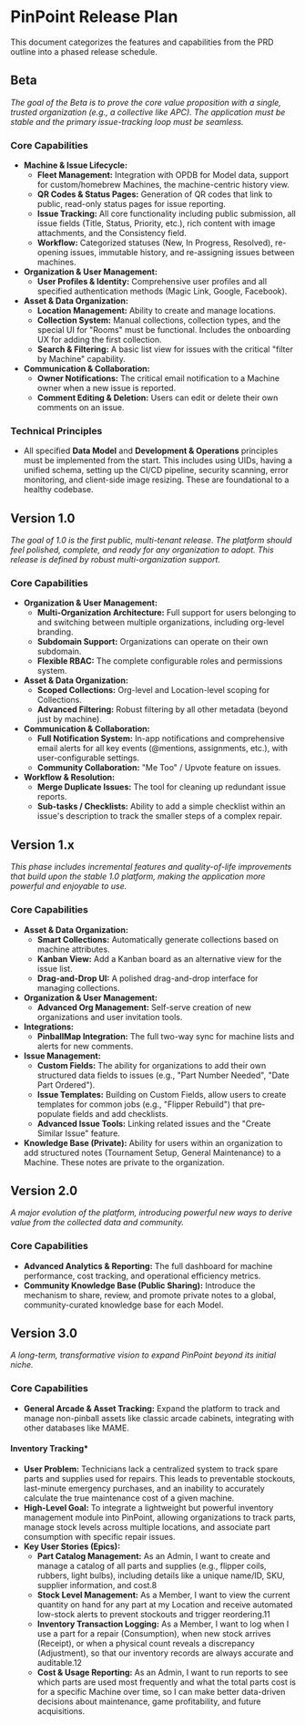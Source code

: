 # **PinPoint Release Plan**

This document categorizes the features and capabilities from the PRD outline into a phased release schedule.

## **Beta**

_The goal of the Beta is to prove the core value proposition with a single, trusted organization (e.g., a collective like APC). The application must be stable and the primary issue-tracking loop must be seamless._

### **Core Capabilities**

- **Machine & Issue Lifecycle:**
  - **Fleet Management:** Integration with OPDB for Model data, support for custom/homebrew Machines, the machine-centric history view.
  - **QR Codes & Status Pages:** Generation of QR codes that link to public, read-only status pages for issue reporting.
  - **Issue Tracking:** All core functionality including public submission, all issue fields (Title, Status, Priority, etc.), rich content with image attachments, and the Consistency field.
  - **Workflow:** Categorized statuses (New, In Progress, Resolved), re-opening issues, immutable history, and re-assigning issues between machines.
- **Organization & User Management:**
  - **User Profiles & Identity:** Comprehensive user profiles and all specified authentication methods (Magic Link, Google, Facebook).
- **Asset & Data Organization:**
  - **Location Management:** Ability to create and manage locations.
  - **Collection System:** Manual collections, collection types, and the special UI for "Rooms" must be functional. Includes the onboarding UX for adding the first collection.
  - **Search & Filtering:** A basic list view for issues with the critical "filter by Machine" capability.
- **Communication & Collaboration:**
  - **Owner Notifications:** The critical email notification to a Machine owner when a new issue is reported.
  - **Comment Editing & Deletion:** Users can edit or delete their own comments on an issue.

### **Technical Principles**

- All specified **Data Model** and **Development & Operations** principles must be implemented from the start. This includes using UIDs, having a unified schema, setting up the CI/CD pipeline, security scanning, error monitoring, and client-side image resizing. These are foundational to a healthy codebase.

## **Version 1.0**

_The goal of 1.0 is the first public, multi-tenant release. The platform should feel polished, complete, and ready for any organization to adopt. This release is defined by robust multi-organization support._

### **Core Capabilities**

- **Organization & User Management:**
  - **Multi-Organization Architecture:** Full support for users belonging to and switching between multiple organizations, including org-level branding.
  - **Subdomain Support:** Organizations can operate on their own subdomain.
  - **Flexible RBAC:** The complete configurable roles and permissions system.
- **Asset & Data Organization:**
  - **Scoped Collections:** Org-level and Location-level scoping for Collections.
  - **Advanced Filtering:** Robust filtering by all other metadata (beyond just by machine).
- **Communication & Collaboration:**
  - **Full Notification System:** In-app notifications and comprehensive email alerts for all key events (@mentions, assignments, etc.), with user-configurable settings.
  - **Community Collaboration:** "Me Too" / Upvote feature on issues.
- **Workflow & Resolution:**
  - **Merge Duplicate Issues:** The tool for cleaning up redundant issue reports.
  - **Sub-tasks / Checklists:** Ability to add a simple checklist within an issue's description to track the smaller steps of a complex repair.

## **Version 1.x**

_This phase includes incremental features and quality-of-life improvements that build upon the stable 1.0 platform, making the application more powerful and enjoyable to use._

### **Core Capabilities**

- **Asset & Data Organization:**
  - **Smart Collections:** Automatically generate collections based on machine attributes.
  - **Kanban View:** Add a Kanban board as an alternative view for the issue list.
  - **Drag-and-Drop UI:** A polished drag-and-drop interface for managing collections.
- **Organization & User Management:**
  - **Advanced Org Management:** Self-serve creation of new organizations and user invitation tools.
- **Integrations:**
  - **PinballMap Integration:** The full two-way sync for machine lists and alerts for new comments.
- **Issue Management:**
  - **Custom Fields:** The ability for organizations to add their own structured data fields to issues (e.g., "Part Number Needed", "Date Part Ordered").
  - **Issue Templates:** Building on Custom Fields, allow users to create templates for common jobs (e.g., "Flipper Rebuild") that pre-populate fields and add checklists.
  - **Advanced Issue Tools:** Linking related issues and the "Create Similar Issue" feature.
- **Knowledge Base (Private):** Ability for users within an organization to add structured notes (Tournament Setup, General Maintenance) to a Machine. These notes are private to the organization.

## **Version 2.0**

_A major evolution of the platform, introducing powerful new ways to derive value from the collected data and community._

### **Core Capabilities**

- **Advanced Analytics & Reporting:** The full dashboard for machine performance, cost tracking, and operational efficiency metrics.
- **Community Knowledge Base (Public Sharing):** Introduce the mechanism to share, review, and promote private notes to a global, community-curated knowledge base for each Model.

## **Version 3.0**

_A long-term, transformative vision to expand PinPoint beyond its initial niche._

### **Core Capabilities**

- **General Arcade & Asset Tracking:** Expand the platform to track and manage non-pinball assets like classic arcade cabinets, integrating with other databases like MAME.

#### **Inventory Tracking\***

- **User Problem:** Technicians lack a centralized system to track spare parts and supplies used for repairs. This leads to preventable stockouts, last-minute emergency purchases, and an inability to accurately calculate the true maintenance cost of a given machine.
- **High-Level Goal:** To integrate a lightweight but powerful inventory management module into PinPoint, allowing organizations to track parts, manage stock levels across multiple locations, and associate part consumption with specific repair issues.
- **Key User Stories (Epics):**
  - **Part Catalog Management:** As an Admin, I want to create and manage a catalog of all parts and supplies (e.g., flipper coils, rubbers, light bulbs), including details like a unique name/ID, SKU, supplier information, and cost.8
  - **Stock Level Management:** As a Member, I want to view the current quantity on hand for any part at my Location and receive automated low-stock alerts to prevent stockouts and trigger reordering.11
  - **Inventory Transaction Logging:** As a Member, I want to log when I use a part for a repair (Consumption), when new stock arrives (Receipt), or when a physical count reveals a discrepancy (Adjustment), so that our inventory records are always accurate and auditable.12
  - **Cost & Usage Reporting:** As an Admin, I want to run reports to see which parts are used most frequently and what the total parts cost is for a specific Machine over time, so I can make better data-driven decisions about maintenance, game profitability, and future acquisitions.

